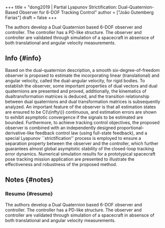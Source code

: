 +++
title = "dong2019 | Partial Lyapunov Strictification: Dual-Quaternion-Based Observer for 6-DOF Tracking Control"
author = ["João Gutemberg Farias"]
draft = false
+++

The authors develop a Dual Quaternion based 6-DOF observer and controller. The controller has a PD-like structure. The observer and controller are validated through simulation of a spacecraft in absensce of both translational and angular velocity measurements.


## Info {#info}

Based on the dual-quaternion description, a smooth six-degree-of-freedom observer is proposed to estimate the incorporating linear (translational) and angular velocity, called the dual-angular velocity, for rigid bodies. To establish the observer, some important properties of dual vectors and dual quaternions are presented and proved, additionally, the kinematics of dualtransformation matrices is deduced, and the transition relationship between dual quaternions and dual transformation matrices is subsequently analyzed. An important feature of the observer is that all estimation states are ensured to be C{\\(infty\\)} continuous, and estimation errors are shown to exhibit asymptotic convergence if the signals to be estimated are bounded. Furthermore, to achieve tracking control objectives, the proposed observer is combined with an independently designed proportional-derivative-like feedback control law (using full-state feedback), and a special Lyapunov \`\`strictification'' process is employed to ensure a separation property between the observer and the controller, which further guarantees almost global asymptotic stability of the closed-loop tracking error dynamics. Numerical simulation results for a prototypical spacecraft pose tracking mission application are presented to illustrate the effectiveness and robustness of the proposed method.


## Notes {#notes}


### Resumo {#resumo}

The authors develop a Dual Quaternion based 6-DOF observer and controller. The controller has a PD-like structure. The observer and controller are validated through simulation of a spacecraft in absensce of both translational and angular velocity measurements.
